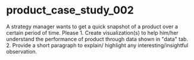 # product_case_study_002
A strategy manager wants to get a quick snapshot of a product over a certain period of time.  Please  1. Create visualization(s) to help him/her understand the performance of product through data shown in "data" tab.  2. Provide a short paragraph to explain/ highlight any interesting/insightful observation.
